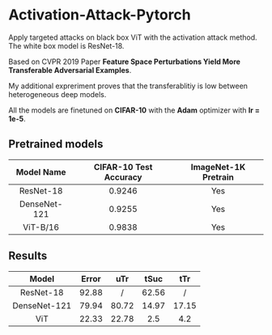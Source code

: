 # Activation-Attack-Pytorch
Apply targeted attacks on black box ViT with the activation attack method. The white box model is ResNet-18.

Based on CVPR 2019 Paper **Feature Space Perturbations Yield More Transferable Adversarial Examples**.

My additional expreriment proves that the transferablitiy is low between heterogeneous deep models.

All the models are finetuned on **CIFAR-10** with the **Adam** optimizer with **lr = 1e-5**.

## Pretrained models
| Model Name | CIFAR-10 Test Accuracy | ImageNet-1K Pretrain |
| :--------: | :--------------------: | :-----------------------: |
| ResNet-18 | 0.9246 | Yes |
| DenseNet-121 | 0.9255 | Yes |
| ViT-B/16 | 0.9838 | Yes |

## Results
| Model | Error | uTr | tSuc | tTr |
| :---: | :-----: | :-----: | :-----: | :-----: |
| ResNet-18 | 92.88 | / | 62.56 | / |
| DenseNet-121 | 79.94 | 80.72 | 14.97 | 17.15 |
| ViT | 22.33 | 22.78  | 2.5 | 4.2 |
